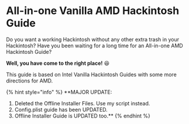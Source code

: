# All-in-one Vanilla AMD Hackintosh Guide

Do you want a working Hackintosh without any other extra trash in your Hackintosh? Have you been waiting for a long time for an All-in-one AMD Hackintosh Guide?

**Well, you have come to the right place!** 😆 

This guide is based on Intel Vanilla Hackintosh Guides with some more directions for AMD.

{% hint style="info" %}
**MAJOR UPDATE:  
1. Deleted the Offline Installer Files. Use my script instead.  
2. Config.plist guide has been UPDATED.  
3. Offline Installer Guide is UPDATED too.**
{% endhint %}

